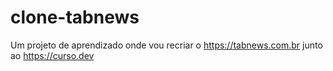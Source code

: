 # clone-tabnews
Um projeto de aprendizado onde vou recriar o https://tabnews.com.br junto ao https://curso.dev
